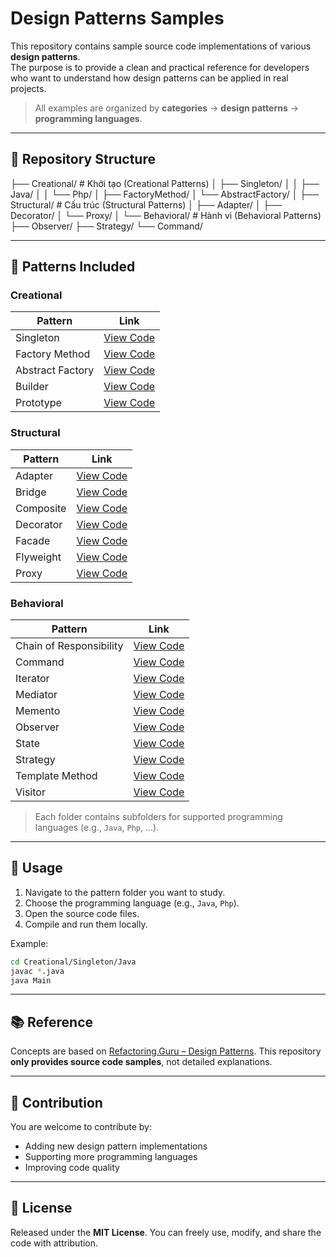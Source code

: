 # Design Patterns Samples

This repository contains sample source code implementations of various **design patterns**.  
The purpose is to provide a clean and practical reference for developers who want to understand how design patterns can be applied in real projects.

> All examples are organized by **categories** → **design patterns** → **programming languages**.

---

## 📂 Repository Structure

├── Creational/ # Khởi tạo (Creational Patterns)
│ ├── Singleton/
│ │ ├── Java/
│ │ └── Php/
│ ├── FactoryMethod/
│ └── AbstractFactory/
│
├── Structural/ # Cấu trúc (Structural Patterns)
│ ├── Adapter/
│ ├── Decorator/
│ └── Proxy/
│
└── Behavioral/ # Hành vi (Behavioral Patterns)
├── Observer/
├── Strategy/
└── Command/

---

## 📖 Patterns Included

### Creational
| Pattern | Link |
|---------|------|
| Singleton | [View Code](./Creational/Singleton) |
| Factory Method | [View Code](./Creational/FactoryMethod) |
| Abstract Factory | [View Code](./Creational/AbstractFactory) |
| Builder | [View Code](./Creational/Builder) |
| Prototype | [View Code](./Creational/Prototype) |

### Structural
| Pattern | Link |
|---------|------|
| Adapter | [View Code](./Structural/Adapter) |
| Bridge | [View Code](./Structural/Bridge) |
| Composite | [View Code](./Structural/Composite) |
| Decorator | [View Code](./Structural/Decorator) |
| Facade | [View Code](./Structural/Facade) |
| Flyweight | [View Code](./Structural/Flyweight) |
| Proxy | [View Code](./Structural/Proxy) |

### Behavioral
| Pattern | Link |
|---------|------|
| Chain of Responsibility | [View Code](./Behavioral/ChainOfResponsibility) |
| Command | [View Code](./Behavioral/Command) |
| Iterator | [View Code](./Behavioral/Iterator) |
| Mediator | [View Code](./Behavioral/Mediator) |
| Memento | [View Code](./Behavioral/Memento) |
| Observer | [View Code](./Behavioral/Observer) |
| State | [View Code](./Behavioral/State) |
| Strategy | [View Code](./Behavioral/Strategy) |
| Template Method | [View Code](./Behavioral/TemplateMethod) |
| Visitor | [View Code](./Behavioral/Visitor) |

> Each folder contains subfolders for supported programming languages (e.g., `Java`, `Php`, ...).  

---

## 🚀 Usage

1. Navigate to the pattern folder you want to study.  
2. Choose the programming language (e.g., `Java`, `Php`).  
3. Open the source code files.  
4. Compile and run them locally.

Example:

```bash
cd Creational/Singleton/Java
javac *.java
java Main
````

---

## 📚 Reference

Concepts are based on [Refactoring.Guru – Design Patterns](https://refactoring.guru/design-patterns).
This repository **only provides source code samples**, not detailed explanations.

---

## 🤝 Contribution

You are welcome to contribute by:

* Adding new design pattern implementations
* Supporting more programming languages
* Improving code quality

---

## 📜 License

Released under the **MIT License**.
You can freely use, modify, and share the code with attribution.
